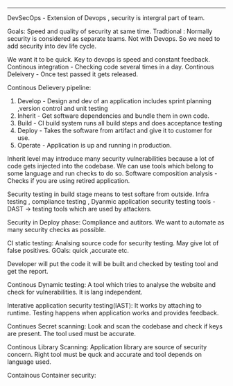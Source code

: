 
---

DevSecOps - Extension of Devops , security is intergral part of team.

Goals: Speed and quality of security at same time.
Tradtional : Normally security is considered as separate teams. Not with Devops. So we need to add security into dev life cycle. 

We want it to be quick. 
Key to devops is speed and constant feedback. Continous integration - Checking code several times in a day. 
Continous Deleivery - Once test passed it gets released. 

Continous Delievery pipeline: 
1. Develop - Design and dev of an application includes sprint planning ,version control and unit testing
2. Inherit - Get software dependencies and bundle them in own code.
3. Build - CI build system runs all build steps and does acceptance testing
4. Deploy - Takes the software from artifact and give it to customer for use.
5. Operate - Application is up and running in production.

Inherit level may introduce many security vulnerabilities because a lot of code gets injected into the codebase. We can use tools which belong to some language and run checks to do so. Software composition analysis - Checks if you are using retired application.

Security testing in build stage means to test softare from outside. Infra testing , compliance testing , 
Dyanmic application security testing tools - DAST -> testing tools which are used by attackers.

Security in Deploy phase: Compliance and autitors. We want to automate as many security checks as possible.

CI static testing: Analsing source code for security testing. May give lot of false positives.
GOals: quick ,accurate etc.

Developer will put the code it will be built and checked by testing tool and get the report.

Continous Dynamic testing: A tool which tries to analyse the website and check for vulnerabilities. It is lang independent. 

Interative application security testing(IAST): It works by attaching to runtime. Testing happens when application works and provides feedback.

Continues Secret scanning: Look and scan the codebase and check if keys are present. The tool used must be accurate. 

Continous Library Scanning: Application library are source of security concern. Right tool must be quck and accurate and tool depends on language used.

Containous Container security: 